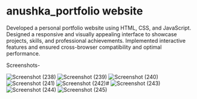# anushka_portfolio website
Developed a personal portfolio website using HTML, CSS, and JavaScript. Designed a responsive and visually appealing interface to showcase projects, skills, and professional achievements. Implemented interactive features and ensured cross-browser compatibility and optimal performance.

Screenshots-


![Screenshot (238)](https://github.com/user-attachments/assets/3b09be60-6918-4548-b12c-a07674db892f)
![Screenshot (239)](https://github.com/user-attachments/assets/443fd796-b2fc-450d-8f73-8c85160d4a54)
![Screenshot (240)](https://github.com/user-attachments/assets/3c3a343f-7609-431a-90cb-17fee2030696)
![Screenshot (241)](https://github.com/user-attachments/assets/0a40dc5d-1826-41bd-84d5-19c68ba63194)
![Screenshot (242)](https://github.com/user-attachments/assets/35d7ecc0-d37d-4240-ac73-bead450b3770)#
![Screenshot (243)](https://github.com/user-attachments/assets/882b75ef-e9df-4a9f-9995-eb897fef71a0)
![Screenshot (244)](https://github.com/user-attachments/assets/44c70d51-7256-4f84-8b9f-3ab89fe107fd)
![Screenshot (245)](https://github.com/user-attachments/assets/f37cc4df-3518-44ec-b7b3-5ad3fa113a40)
